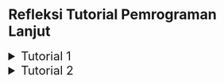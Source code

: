 # Refleksi Tutorial Pemrograman Lanjut

<details>
<summary style="font-size:24px">Tutorial 1</summary>

## Clean Code
_Clean code_ merujuk pada suatu konsep dalam proses pengembangan perangkat lunak yang menitikberatkan pada pentingnya 
menulis kode yang mudah terbaca, dapat dipahami, dan dapat dijaga dengan baik oleh pengembang lainnya. Prinsip-prinsip
_clean code_ berperan dalam mengurangi tingkat kompleksitas, meningkatkan tingkat keterbacaan, serta mempermudah proses 
pemeliharaan kode.

Dalam tutorial modul 1 kali ini, beberapa praktik _clean code_ yang telah diterapkan seperti,

### 1. Meaningful Variable Names
Nama variabel seperti `product` dan `productId` dengan jelas menyampaikan makna dari variabel-variabel tersebut.

### 2. Function
Berikut contoh penggunaan function pada tutorial kali ini:
```java
...
    public Product create (Product product) {
        productData.add(product);
        productMap.put(product.getProductId(), product);
        return product;
    }
...
```
_Function-function_ yang dibuat semuanya tepat untuk melakukan _handling_ satu bagian program saja, tidak terlalu 
panjang, dan nama-namanya jelas mendeskripsikan apa yang dilakukan pada _function_ tersebut.


### 3. Objects and Data Structures
Contoh penerapannya dalam tutorial ini adalah penerapan _interface_ dan 
implementasinya di direktori `service` sebagai praktik terbaik dan untuk lebih rinci menjelaskan fungsi yang 
diimplementasikan.

### 4. Git Flow - Branching
Pada tutorial ini, adanya penerapan _branching_ untuk memisahkan pengembangan masing-masing bagian seperti `main`, 
`list-product`, `edit-product`, `delete-product`, dan `unit-test`.

## Unit and Functional Test

### 1. Unit Test
Setelah menyelesaikan penyusunan _unit test_, saya merasa lebih yakin terhadap kualitas kode yang telah saya buat. _Unit
test_ berperan penting dalam memastikan bahwa setiap bagian kecil dari kode beroperasi sesuai harapan dan memberikan
perlindungan terhadap perubahan yang tidak disengaja. Ketika membahas jumlah _unit test_ yang seharusnya ada dalam suatu
kelas, tidak ada jawaban pasti karena hal itu bergantung pada tingkat kompleksitas kelas dan fungsi yang perlu diuji.
Meski demikian, setiap metode yang memiliki logika berbeda atau memerlukan pengujian terpisah sebaiknya dilengkapi
dengan setidaknya satu _unit test_.

Untuk memastikan bahwa unit test sudah mencukupi untuk mengonfirmasi kebenaran program, penggunaan _code coverage_ dapat
menjadi alat yang bermanfaat. Meskipun mencapai 100% _code coverage_ dapat menambah kepercayaan, tetapi hal tersebut
tidak menjamin bahwa tidak ada _bug_ atau kesalahan dalam kode. Terlepas dari telah diuji secara menyeluruh, masih ada
kemungkinan adanya kasus-kasus _edge_ atau situasi tidak terduga yang tidak tercakup dalam _unit test_.

### 2. Functional Test
Dalam pembuatan _functional test suite_ baru untuk memverifikasi jumlah _item_ dalam daftar produk, perhatian terhadap
kebersihan kode sangat penting. Kehadiran duplikasi atau pengulangan kode, serta kurangnya modularitas, dapat
berdampak negatif pada kualitas keseluruhan dari kode yang dibuat. Apabila terdapat prosedur _setup_ dan variabel
_instance_ yang sama dengan _functional test suite_ sebelumnya, hal ini dapat mengindikasikan adanya duplikasi kode.
Ketidakpisahan _setup procedures_ ke dalam metode terpisah atau penggunaan terlalu banyak variabel _instance_ secara global
dapat mengakibatkan kurangnya modularitas pada kode. Oleh karena itu, disarankan untuk memisahkan _setup procedures_ ke
dalam metode terpisah agar dapat menghindari duplikasi kode dan meningkatkan tingkat modularitas.

</details>

<details>
<summary style="font-size:24px">Tutorial 2</summary>

## Code Quality
Ada beberapa isu ringan yang saya temukan ketika mengulas kembali kode, terutama kode pada modul `main`. Beberapa di antaranya
seperti penambahan deklarasi `final` untuk menambah keterbacaan dan keamanan pada bagian pembuatan _list_ `productData`.
Berikut merupakan _snippet_-nya,

```java
...
private final List<Product> productData = new ArrayList<>();
...
```

Selain itu saya juga sedikit mengubah implementasi injeksi kode yang pada awalnya menggunakan _field injection_ menjadi
_constructor injection_ agar dapat memudahkan pada saat melakukan tes kode dan menjaga modularitasnya. Berikut merupakan
contoh kode terbarunya pada bagian `ProductServiceImpl`,

```java
...
private final ProductRepository productRepository;

public ProductServiceImpl(ProductRepository productRepository) {
    this.productRepository = productRepository;
}
...
```


## CI/CD Implementation
Ada beberapa aspek yang harus diperhatikan jika _workflow_ dapat dikatakan sudah sesuai dengan implementasi CI/CD,
seperti adanya _automated testing_, _continuous deployment_, dan adanya integrasi serta _deployment_ secara berkala. 
Hal-hal di atas sebenarnya sudah dijalankan pada tutorial ini. _Workflow automated testing_ terdapat pada 
`ci.yml` yang sekaligus mengeksekusi beberapa macam _unit test_ yang sudah dibuat, _continuous deployment_
juga telah diterapkan dengan adanya _deployment_ berkelanjutan pada _platform_ Koyeb, dan adanya integrasi serta 
_deployment_ yang apabila dilakukan _push_, _workflow_ akan mengarahkan untuk melakukan tes dan _deployment_ secara 
otomatis pada _branch_ tertentu.

</details>